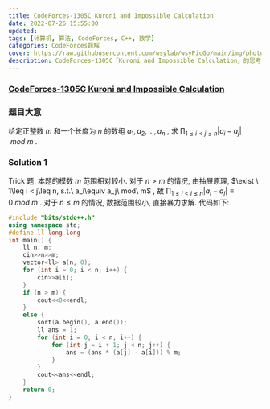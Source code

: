 ```yaml
---
title: CodeForces-1305C Kuroni and Impossible Calculation 
date: 2022-07-26 15:55:00
updated:
tags: [计算机, 算法, CodeForces, C++, 数学]
categories: CodeForces题解
cover: https://raw.githubusercontent.com/wsylab/wsyPicGo/main/img/photo-1518099074609-c9292e0bbc6c
description: CodeForces-1305C「Kuroni and Impossible Calculation」的思考与解答
---
```

### [CodeForces-1305C Kuroni and Impossible Calculation]()
### 题目大意
给定正整数 $m$ 和一个长度为 $n$ 的数组 $a_1, a_2, ..., a_n$ , 求 $\prod_{1\leq i < j\leq n}\vert a_i - a_j\vert\ mod\ m$ .
### Solution 1
Trick 题. 本题的模数 $m$ 范围相对较小. 对于 $n > m$ 的情况, 由抽屉原理, $\exist \ 1\leq i < j\leq n, s.t.\ a_i\equiv a_j\ mod\ m$ , 故 $\prod_{1\leq i < j\leq n}\vert a_i - a_j\vert \equiv 0\ mod\ m$ . 对于 $n \leq m$ 的情况, 数据范围较小, 直接暴力求解.
代码如下:
```C++
#include "bits/stdc++.h"
using namespace std;
#define ll long long
int main() {
    ll n, m;
    cin>>n>>m;
    vector<ll> a(n, 0);
    for (int i = 0; i < n; i++) {
        cin>>a[i];
    }
    if (n > m) {
        cout<<0<<endl;
    }
    else {
        sort(a.begin(), a.end());
        ll ans = 1;
        for (int i = 0; i < n; i++) {
            for (int j = i + 1; j < n; j++) {
                ans = (ans * (a[j] - a[i])) % m;
            }
        }
        cout<<ans<<endl;
    }
    return 0;
}
```